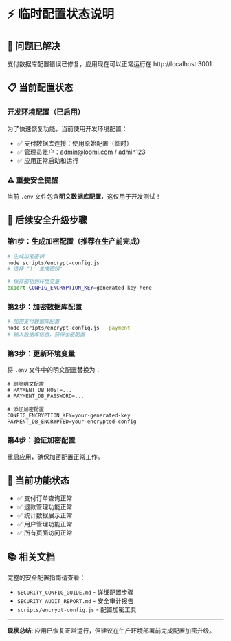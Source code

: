 # ⚡ 临时配置状态说明

## 🚀 问题已解决

支付数据库配置错误已修复，应用现在可以正常运行在 http://localhost:3001

## 📋 当前配置状态

### 开发环境配置（已启用）
为了快速恢复功能，当前使用开发环境配置：
- ✅ 支付数据库连接：使用原始配置（临时）
- ✅ 管理员账户：admin@loomi.com / admin123
- ✅ 应用正常启动和运行

### ⚠️ 重要安全提醒

当前 `.env` 文件包含**明文数据库配置**，这仅用于开发测试！

## 🔄 后续安全升级步骤

### 第1步：生成加密配置（推荐在生产前完成）
```bash
# 生成加密密钥
node scripts/encrypt-config.js
# 选择 "1: 生成密钥"

# 保存密钥到环境变量
export CONFIG_ENCRYPTION_KEY=generated-key-here
```

### 第2步：加密数据库配置
```bash
# 加密支付数据库配置
node scripts/encrypt-config.js --payment
# 输入数据库信息，获得加密配置
```

### 第3步：更新环境变量
将 `.env` 文件中的明文配置替换为：
```env
# 删除明文配置
# PAYMENT_DB_HOST=...
# PAYMENT_DB_PASSWORD=...

# 添加加密配置
CONFIG_ENCRYPTION_KEY=your-generated-key
PAYMENT_DB_ENCRYPTED=your-encrypted-config
```

### 第4步：验证加密配置
重启应用，确保加密配置正常工作。

## 🎯 当前功能状态

- ✅ 支付订单查询正常
- ✅ 退款管理功能正常  
- ✅ 统计数据展示正常
- ✅ 用户管理功能正常
- ✅ 所有页面访问正常

## 📚 相关文档

完整的安全配置指南请查看：
- `SECURITY_CONFIG_GUIDE.md` - 详细配置步骤
- `SECURITY_AUDIT_REPORT.md` - 安全审计报告
- `scripts/encrypt-config.js` - 配置加密工具

---

**现状总结**: 应用已恢复正常运行，但建议在生产环境部署前完成配置加密升级。